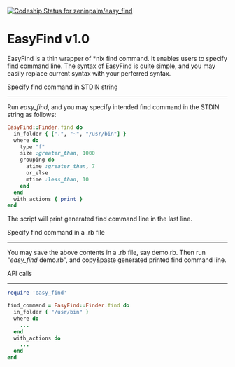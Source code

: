 [ ![Codeship Status for zeninpalm/easy_find](https://www.codeship.io/projects/d90d0ce0-fb4e-0131-f607-1228941fa717/status)](https://www.codeship.io/projects/29182)

EasyFind v1.0
=============

EasyFind is a thin wrapper of \*nix find command.
It enables users to specify find command line. The syntax of
EasyFind is quite simple, and you may easily replace current syntax
with your perferred syntax.

Specify find command in STDIN string
_________________

Run *easy_find*, and you may specify intended find command in the STDIN string as follows:
```ruby
EasyFind::Finder.find do
  in_folder { [".", "~", "/usr/bin"] }
  where do
    type "f"
    size :greater_than, 1000
    grouping do
      atime :greater_than, 7
      or_else
      mtime :less_than, 10
    end
  end
  with_actions { print }
end

```
The script will print generated find command line in the last line.

Specify find command in a .rb file
_____________________

You may save the above contents in a .rb file, say demo.rb.
Then run "*easy_find* demo.rb", and copy&paste generated printed find command line.

API calls
_____________________

```ruby
require 'easy_find'

find_command = EasyFind::Finder.find do
  in_folder { "/usr/bin" }
  where do
    ...
  end
  with_actions do
    ...
  end
end
```

